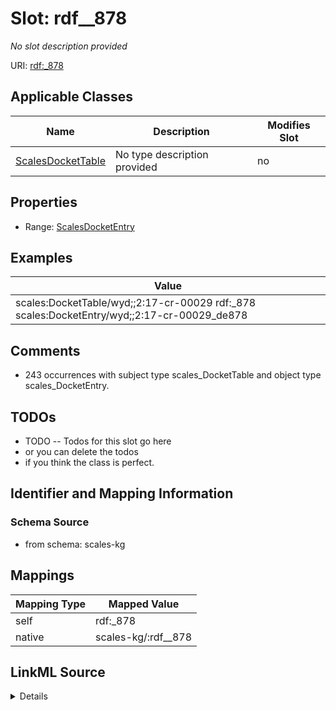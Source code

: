 

# Slot: rdf__878


_No slot description provided_





URI: [rdf:_878](http://www.w3.org/1999/02/22-rdf-syntax-ns#_878)



<!-- no inheritance hierarchy -->





## Applicable Classes

| Name | Description | Modifies Slot |
| --- | --- | --- |
| [ScalesDocketTable](../classes/ScalesDocketTable.md) | No type description provided |  no  |







## Properties

* Range: [ScalesDocketEntry](../classes/ScalesDocketEntry.md)






## Examples

| Value |
| --- |
| scales:DocketTable/wyd;;2:17-cr-00029 rdf:_878 scales:DocketEntry/wyd;;2:17-cr-00029_de878 |

## Comments

* 243 occurrences with subject type scales_DocketTable and object type scales_DocketEntry.

## TODOs

* TODO -- Todos for this slot go here
* or you can delete the todos
* if you think the class is perfect.

## Identifier and Mapping Information







### Schema Source


* from schema: scales-kg




## Mappings

| Mapping Type | Mapped Value |
| ---  | ---  |
| self | rdf:_878 |
| native | scales-kg/:rdf__878 |




## LinkML Source

<details>
```yaml
name: rdf__878
description: No slot description provided
todos:
- TODO -- Todos for this slot go here
- or you can delete the todos
- if you think the class is perfect.
comments:
- 243 occurrences with subject type scales_DocketTable and object type scales_DocketEntry.
examples:
- value: scales:DocketTable/wyd;;2:17-cr-00029 rdf:_878 scales:DocketEntry/wyd;;2:17-cr-00029_de878
from_schema: scales-kg
rank: 1000
slot_uri: rdf:_878
alias: rdf__878
domain_of:
- scales_DocketTable
range: scales_DocketEntry

```
</details>